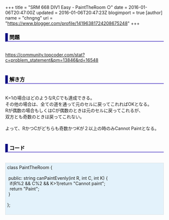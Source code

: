 +++
title = "SRM 668 DIV1 Easy - PaintTheRoom ○"
date = 2016-01-06T20:47:00Z
updated = 2016-01-06T20:47:23Z
blogimport = true 
[author]
	name = "chngng"
	uri = "https://www.blogger.com/profile/14196381724208675248"
+++

<div dir="ltr" style="text-align: left;" trbidi="on"><h3 style="border-bottom: 2px solid slateblue; border-left: 8px solid navy; color: black; padding: 0px 0px 1px 5px;">問題 <br /></h3><br /><a href="https://community.topcoder.com/stat?c=problem_statement&amp;pm=13846&amp;rd=16548" target="_blank">https://community.topcoder.com/stat?c=problem_statement&amp;pm=13846&amp;rd=16548</a><br /><br /><h3 style="border-bottom: 2px solid slateblue; border-left: 8px solid navy; color: black; padding: 0px 0px 1px 5px;">解き方 </h3><br />K=1の場合はどのようなR,Cでも達成できる。<br />その他の場合は、全ての道を通って元のセルに戻ってこれればOKとなる。<br />Rが偶数の場合もしくはCが偶数のときは元のセルに戻ってこれるが、<br />双方とも奇数のときは戻ってこれない。<br /><br />よって、RかつCがどちらも奇数かつKが２以上の時のみCannot Paintとなる。<br /><br /><h3 style="border-bottom: 2px solid slateblue; border-left: 8px solid navy; color: black; padding: 0px 0px 1px 5px;">コード </h3><br /><div style="background-color: #e3f2fb; border: 1px dotted #CCCCCC; padding: 5px;">class PaintTheRoom {<br /><br /><span class="Apple-tab-span" style="white-space: pre;"> </span>public: string canPaintEvenly(int R, int C, int K) {<br /><span class="Apple-tab-span" style="white-space: pre;">  </span>if(R%2 &amp;&amp; C%2 &amp;&amp; K&gt;1)return "Cannot paint";<br /><span class="Apple-tab-span" style="white-space: pre;">  </span>return "Paint";<br /><span class="Apple-tab-span" style="white-space: pre;"> </span>}<br /><br />};<br /><div><br /></div></div></div>
